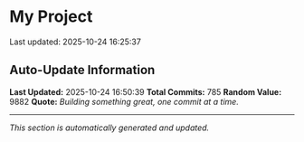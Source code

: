 # My Project


Last updated: 2025-10-24 16:25:37
























































































































































































































































































































































































































































































































































































































































































































































































































































































































































































































































































































































































































## Auto-Update Information

**Last Updated:** 2025-10-24 16:50:39
**Total Commits:** 785
**Random Value:** 9882
**Quote:** _Building something great, one commit at a time._

---
_This section is automatically generated and updated._